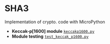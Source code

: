 # SHA3
Implementation of crypto. code with MicroPython

- **Keccak-p[1600] module** [`keccakp1600.py`](https://github.com/MicroControleurMonde/SHA3/blob/main/keccakp1600.py)
- **Module testing** [`test_keccak_p1600.py`](https://github.com/MicroControleurMonde/SHA3/blob/main/test_keccak_p1600.py)
